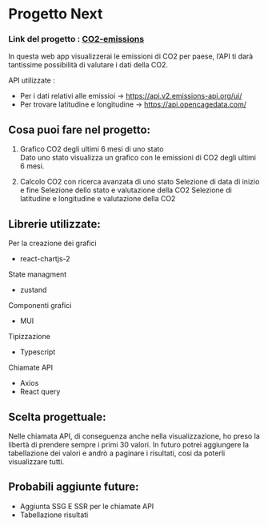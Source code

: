 # Progetto Next

### Link del progetto : [CO2-emissions](https://co2-emissions.vercel.app/)

In questa web app visualizzerai le emissioni di CO2 per paese, l’API ti darà tantissime possibilità di valutare i dati della CO2.

API utilizzate :
- Per i dati relativi alle emissioi -> https://api.v2.emissions-api.org/ui/
- Per trovare latitudine e longitudine -> https://api.opencagedata.com/

## Cosa puoi fare nel progetto:

1) Grafico CO2 degli ultimi 6 mesi di uno stato  
  Dato uno stato visualizza un grafico con le emissioni di CO2 degli ultimi 6 mesi.

2) Calcolo CO2 con ricerca avanzata di uno stato
  Selezione di data di inizio e fine
  Selezione dello stato e valutazione della CO2
  Selezione di latitudine e longitudine e valutazione della CO2

## Librerie utilizzate:

Per la creazione dei grafici

- react-chartjs-2

State managment

- zustand

Componenti grafici

- MUI

Tipizzazione

- Typescript

Chiamate API

- Axios
- React query

## Scelta progettuale:

Nelle chiamata API, di conseguenza anche nella visualizzazione, ho preso la libertà di prendere sempre i primi 30 valori.
In futuro potrei aggiungere la tabellazione dei valori e andrò a paginare i risultati, cosi da poterli visualizzare tutti.


## Probabili aggiunte future:

- Aggiunta SSG E SSR per le chiamate API
- Tabellazione risultati
